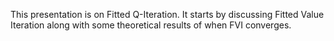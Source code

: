 This presentation is on Fitted Q-Iteration. It starts by discussing Fitted Value Iteration along with some theoretical results of when FVI converges.
